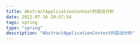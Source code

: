 ```yaml
---
title: AbstractApplicationContext的启动分析
date: 2022-07-16 20:57:54
tags: spring
type: "spring"
description: "AbstractApplicationContext的启动分析"
---
```



